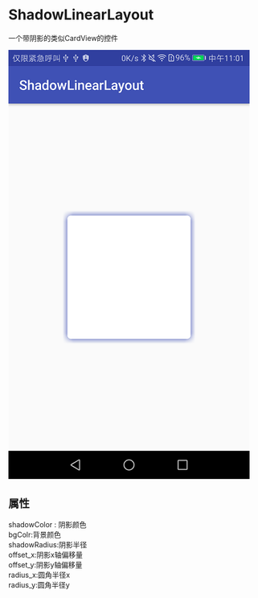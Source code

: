 # ShadowLinearLayout
一个带阴影的类似CardView的控件

![iamge](https://github.com/wangjianchi/ShadowLinearLayout/blob/master/shortcut/shortcut01.png)

## 属性  

shadowColor : 阴影颜色    
bgColr:背景颜色  
shadowRadius:阴影半径  
offset_x:阴影x轴偏移量  
offset_y:阴影y轴偏移量  
radius_x:圆角半径x  
radius_y:圆角半径y 
